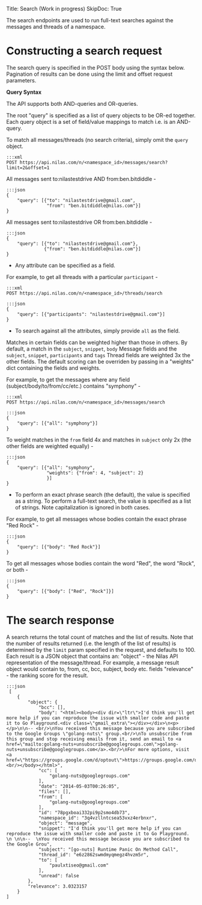 Title: Search (Work in progress)
SkipDoc: True

The search endpoints are used to run full-text searches against the messages and threads of a namespace.

# Constructing a search request

The search query is specified in the POST body using the syntax below.
Pagination of results can be done using the limit and offset request parameters.

**Query Syntax**

The API supports both AND-queries and OR-queries.

The root "query" is specified as a list of query objects to be OR-ed together.
Each query object is a set of field/value mappings to match i.e. is an AND-query.

To match all messages/threads (no search criteria), simply omit
the `query` object.

```
:::xml
POST https://api.nilas.com/n/<namespace_id>/messages/search?limit=2&offset=1
```

All messages sent to:nilastestdrive AND from:ben.bitdiddle -

```
:::json
{
    "query": [{"to": "nilastestdrive@gmail.com",
               "from": "ben.bitdiddle@nilas.com"}]
}
```

All messages sent to:nilastestdrive OR from:ben.bitdiddle -

```
:::json
{
    "query": [{"to": "nilastestdrive@gmail.com"},
              {"from": "ben.bitdiddle@nilas.com"}]
}
```

* Any attribute can be specified as a field.

For example, to get all threads with a particular `participant` -

```
:::xml
POST https://api.nilas.com/n/<namespace_id>/threads/search
```

```
:::json
{
    "query": [{"participants": "nilastestdrive@gmail.com"}]
}
```

* To search against all the attributes, simply provide `all` as the field.

Matches in certain fields can be weighted higher than those in others. By default,
a match in the `subject`, `snippet`, `body` Message fields and the `subject`, `snippet`,
`participants` and `tags` Thread fields are weighted 3x the other fields.
The default scoring can be overriden by passing in a "weights" dict containing the fields and weights.

For example, to get the messages where any field (subject/body/to/from/cc/etc.) contains "symphony" -

```
:::xml
POST https://api.nilas.com/n/<namespace_id>/messages/search
```

```
:::json
{
    "query": [{"all": "symphony"}]
}
```

To weight matches in the `from` field 4x and matches in `subject` only 2x
(the other fields are weighted equally) -

```
:::json
{
    "query": [{"all": "symphony",
               "weights": {"from": 4, "subject": 2}
               }]
}
```

* To perform an exact phrase search (the default), the value is specified as a string.
To perform a full-text search, the value is specified as a list of strings.
Note capitalization is ignored in both cases.

For example, to get all messages whose bodies contain the exact phrase "Red Rock" -

```
:::json
{
    "query": [{"body": "Red Rock"}]
}
```

To get all messages whose bodies contain the word "Red", the word "Rock", or both -

```
:::json
{
    "query": [{"body": ["Red", "Rock"]}]
}
```

# The search response

A search returns the total count of matches and the list of results.
Note that the number of results returned (i.e. the length of the list of results) is determined by the `limit` param specified in the request,
and defaults to 100.
Each result is a JSON object that contains an:
"object" - the Nilas API representation of the message/thread.
For example, a message result object would contain to, from, cc, bcc, subject, body etc. fields
"relevance" - the ranking score for the result.

```
:::json
 [
    {
        "object": {
            "bcc": [],
            "body": "<html><body><div dir=\"ltr\">I'd think you'll get more help if you can reproduce the issue with smaller code and paste it to Go Playground.<div class=\"gmail_extra\"></div></div>\n<p></p>\n\n-- <br/>\nYou received this message because you are subscribed to the Google Groups \"golang-nuts\" group.<br/>\nTo unsubscribe from this group and stop receiving emails from it, send an email to <a href=\"mailto:golang-nuts+unsubscribe@googlegroups.com\">golang-nuts+unsubscribe@googlegroups.com</a>.<br/>\nFor more options, visit <a href=\"https://groups.google.com/d/optout\">https://groups.google.com/d/optout</a>.<br/></body></html>",
            "cc": [
                "golang-nuts@googlegroups.com"
            ],
            "date": "2014-05-03T00:26:05",
            "files": [],
            "from": [
                "golang-nuts@googlegroups.com"
            ],
            "id": "78pgxboai332pi9p2smo4db73",
            "namespace_id": "3q4vzllntcsea53vxz4erbnxr",
            "object": "message",
            "snippet": "I'd think you'll get more help if you can reproduce the issue with smaller code and paste it to Go Playground. \n \n\n--  \nYou received this message because you are subscribed to the Google Grou",
            "subject": "[go-nuts] Runtime Panic On Method Call",
            "thread_id": "e6z2862swmdmyqmegz4hvzm5r",
            "to": [
                "paulxtiseo@gmail.com"
            ],
            "unread": false
        },
        "relevance": 3.0323157
    }
]
```
